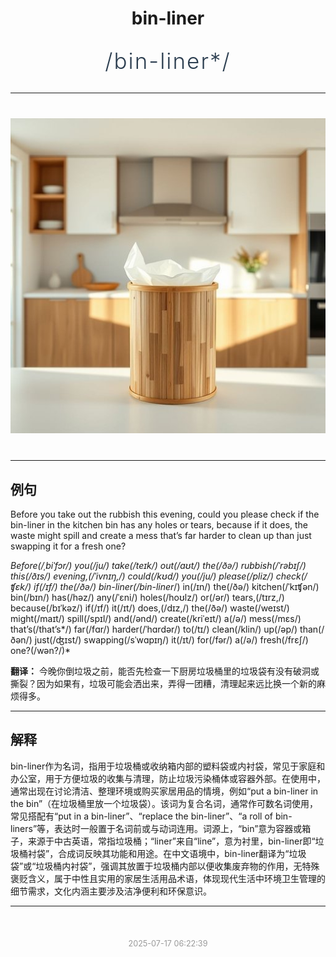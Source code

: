 <div align="center">

# bin-liner

<div style="margin: 30px 0;">
<h1 style="font-size: 2.5em; font-weight: 300; letter-spacing: 2px; margin: 0; color: #2c3e50;">
/bin-liner*/
</h1>
</div>

</div>

---

<div align="center" style="margin: 40px 0;">

![bin-liner](images/bin-liner.png)

</div>

---

## 例句

Before you take out the rubbish this evening, could you please check if the bin-liner in the kitchen bin has any holes or tears, because if it does, the waste might spill and create a mess that’s far harder to clean up than just swapping it for a fresh one?

*Before(/ˌbiˈfɔr/) you(/ju/) take(/teɪk/) out(/aʊt/) the(/ðə/) rubbish(/ˈrəbɪʃ/) this(/ðɪs/) evening,(/ˈivnɪŋ,/) could(/kʊd/) you(/ju/) please(/pliz/) check(/ʧɛk/) if(/ɪf/) the(/ðə/) bin-liner(/bin-liner*/) in(/ɪn/) the(/ðə/) kitchen(/ˈkɪʧən/) bin(/bɪn/) has(/həz/) any(/ˈɛni/) holes(/hoʊlz/) or(/ər/) tears,(/tɪrz,/) because(/bɪˈkəz/) if(/ɪf/) it(/ɪt/) does,(/dɪz,/) the(/ðə/) waste(/weɪst/) might(/maɪt/) spill(/spɪl/) and(/ənd/) create(/kriˈeɪt/) a(/ə/) mess(/mɛs/) that’s(/that’s*/) far(/fɑr/) harder(/ˈhɑrdər/) to(/tɪ/) clean(/klin/) up(/əp/) than(/ðən/) just(/ʤɪst/) swapping(/sˈwɑpɪŋ/) it(/ɪt/) for(/fər/) a(/ə/) fresh(/frɛʃ/) one?(/wən?/)*

**翻译：** 今晚你倒垃圾之前，能否先检查一下厨房垃圾桶里的垃圾袋有没有破洞或撕裂？因为如果有，垃圾可能会洒出来，弄得一团糟，清理起来远比换一个新的麻烦得多。

---

## 解释

bin-liner作为名词，指用于垃圾桶或收纳箱内部的塑料袋或内衬袋，常见于家庭和办公室，用于方便垃圾的收集与清理，防止垃圾污染桶体或容器外部。在使用中，通常出现在讨论清洁、整理环境或购买家居用品的情境，例如“put a bin-liner in the bin”（在垃圾桶里放一个垃圾袋）。该词为复合名词，通常作可数名词使用，常见搭配有“put in a bin-liner”、“replace the bin-liner”、“a roll of bin-liners”等，表达时一般置于名词前或与动词连用。词源上，“bin”意为容器或箱子，来源于中古英语，常指垃圾桶；“liner”来自“line”，意为衬里，bin-liner即“垃圾桶衬袋”，合成词反映其功能和用途。在中文语境中，bin-liner翻译为“垃圾袋”或“垃圾桶内衬袋”，强调其放置于垃圾桶内部以便收集废弃物的作用，无特殊褒贬含义，属于中性且实用的家居生活用品术语，体现现代生活中环境卫生管理的细节需求，文化内涵主要涉及洁净便利和环保意识。


---

<div align="center" style="margin-top: 50px;">
<small style="color: #999; font-size: 0.9em;">2025-07-17 06:22:39</small>
</div>

